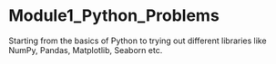 # Module1_Python_Problems
Starting from the basics of Python to trying out different libraries like NumPy, Pandas, Matplotlib, Seaborn etc.

